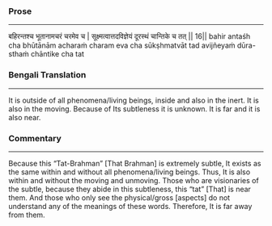 ### Prose 
 --- 
बहिरन्तश्च भूतानामचरं चरमेव च |
सूक्ष्मत्वात्तदविज्ञेयं दूरस्थं चान्तिके च तत् || 16||
bahir antaśh cha bhūtānām acharaṁ charam eva cha
sūkṣhmatvāt tad avijñeyaṁ dūra-sthaṁ chāntike cha tat

### Bengali Translation 
 --- 
It is outside of all phenomena/living beings, inside and also in the inert. It is also in the moving. Because of Its subtleness it is unknown. It is far and it is also near.

### Commentary 
 --- 
Because this “Tat-Brahman” [That Brahman] is extremely subtle, It exists as the same within and without all phenomena/living beings. Thus, It is also within and without the moving and unmoving. Those who are visionaries of the subtle, because they abide in this subtleness, this “tat” [That] is near them. And those who only see the physical/gross [aspects] do not understand any of the meanings of these words. Therefore, It is far away from them.